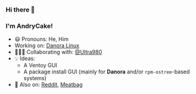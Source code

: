 ### Hi there 👋️

### I'm AndryCake!
 - 😃️ Pronouns: He, Him
 - Working on: [Danora Linux](https://github.com/Ultra980/danora-linux/)
 - 🧑‍🤝‍🧑️ Collaborating with: [@Ultra980](https://github.com/ultra980)
 - 💡️ Ideas:
 	- A Ventoy GUI
 	- A package install GUI (mainly for **Danora** and/or `rpm-ostree`-based systems)
 - 🔗️ Also on: [Reddit](https://www.reddit.com/user/AndryCake), [Meatbag](https://meatbag.app/@andrycake)
